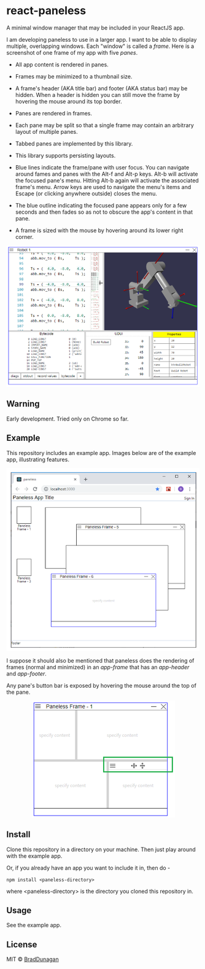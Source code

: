 # react-paneless

<!--
[![NPM](https://img.shields.io/npm/v/paneless.svg)](https://www.npmjs.com/package/paneless) [![JavaScript Style Guide](https://img.shields.io/badge/code_style-standard-brightgreen.svg)](https://standardjs.com)
-->

A minimal window manager that may be included in your ReactJS app.

I am developing paneless to use in a larger app. I want to be able to display multiple, overlapping windows. Each "window" is called a _frame_. Here is a screenshot of one frame of my app with five _panes_.

- All app content is rendered in panes.

- Frames may be minimized to a thumbnail size.

- A frame's header (AKA title bar) and footer (AKA status bar) may be hidden. When a header is hidden you can still move the frame by hovering the mouse around its top border.

- Panes are rendered in frames.

- Each pane may be split so that a single frame may contain an arbitrary layout of multiple panes.

- Tabbed panes are implemented by this library.

- This library supports persisting layouts.

- Blue lines indicate the frame/pane with user focus. You can navigate around fames and panes with the Alt-f and Alt-p keys. Alt-b will activate the focused pane's menu. Hitting Alt-b again will activate the associated frame's menu. Arrow keys are used to navigate the menu's items and Escape (or clicking anywhere outside) closes the menu.

- The blue outline indicating the focused pane appears only for a few seconds and then fades so as not to obscure the app's content in that pane.

- A frame is sized with the mouse by hovering around its lower right corner.

<p align="center"> <img src="/images/RR-App-ScreenShot-002.png?raw=true alt="RR App Screenshot" /> </p>


## Warning

Early development. Tried only on Chrome so far.

## Example

This repository includes an example app. Images below are of the example app, illustrating features.  

<p align="center"> <img src="/images/Paneless-All-002.png?raw=true alt="RR App Screenshot" /> </p>

I suppose it should also be mentioned that paneless does the rendering of frames (normal and minimized) in an _app-frame_ that has an _app-header_ and _app-footer_.  

Any pane's button bar is exposed by hovering the mouse around the top of the pane.

<p align="center"> <img src="/images/Paneless-Pane-BtnBar-001.png?raw=true" alt="Pane Button Bar" /> </p>


## Install

Clone this repository in a directory on your machine. Then just play around with the example app.  

Or, if you already have an app you want to include it in, then do -  

```
npm install <paneless-directory>
```  

where \<paneless-directory\> is the directory you cloned this repository in.  

## Usage

See the example app.

## License

MIT © [BradDunagan](https://github.com/BradDunagan)
